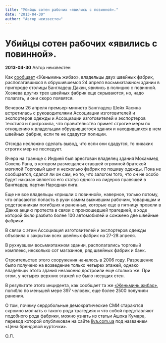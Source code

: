 ```yaml
---
title: "Убийцы сотен рабочих «явились с повинной»."
date: "2013-04-30"
author: "Автор неизвестен"
---
```


# Убийцы сотен рабочих «явились с повинной».

**2013-04-30** Автор неизвестен

Как [сообщает](http://russian.people.com.cn/31520/8226517.html) «Женьминь жибао», владельцы двух швейных фабрик, располагавшихся в обрушившемся 24 апреля восьмиэтажном здании в пригороде столицы Бангладеш Дакки, явились в полицию с повинной. Хозяева других трех швейных фабрик еще скрываются, но, надо полагать, и они скоро появятся.

Вечером 26 апреля премьер-министр Бангладеш Шейх Хасина встретилась с руководителями Ассоциации изготовителей и экспортеров одежды и Ассоциации изготовителей и экспортеров текстиля и пригрозила, что правительство примет строгие меры по отношению к владельцам обрушившегося здания и находившихся в нем швейных фабрик, если те не сдадутся полиции.

Отсюда несложно сделать вывод, что если они сдадутся, то никаких строгих мер не последует.

Вчера на границе с Индией был арестован владелец здания Мохаммед Сохель Рана, в котором размещался ставшей огромной братской могилой Торговый цент и несколько фабрик по пошиву одежды. Пока не сообщается, сдался ли он сам, но то, что залогом того, что он не особо будет наказан является его статус одного из лидеров правящей в Бангладеш партии Народная лига.

Еще не все владельцы «пришли с повинной», наверное, только потому, что опасаются попасть в руки самим выжившим рабочим, товарищам и родственникам погибших и раненных, которые еще в пятницу провели в Дакке акцию протеста в связи с произошедшей трагедией, в ходе которой было разбито более 100 автомобилей и сожжено две швейные фабрики.

В связи с этим Ассоциация изготовителей и экспортеров одежды объявила о закрытии всех швейных фабрик на 27-28 апреля.

В рухнувшем восьмиэтажном здании, располагались торговый комплекс, несколько сот магазинов, ряд швейных фабрик и банк.

Строительство этого сооружения началось в 2006 году. Разрешение было получено на возведение только четырех этажей, однако владельцы этого здания незаконно достроили еще столько же. При этом, у четырех верхних этажей не было несущих стен.

В результате этого инцидента, как сообщает та же [«Женьминь жибао»](http://russian.people.com.cn/31520/8227956.html), погибло по меньшей мере 397 человек, еще более 2500 получили ранения.

О том, почему сердобольные демократические СМИ стараются скромно молчать о такого рода трагедиях и что собой представляют подобного рода фабрики, можно узнать из статьи Ашока Кумара, перевод которой опубликован на сайте [liva.com.ua](http://www.liva.com.ua/garment-brand.html) под названием «Цена брендовой курточки».

О.Л.